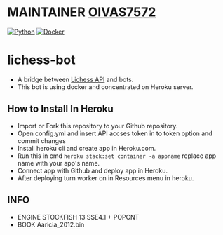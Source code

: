 # MAINTAINER [OIVAS7572](https://github.com/OIVAS7572)

[![Python](https://github.com/TheYoBots/lichess-bot-1/actions/workflows/python-app.yml/badge.svg)](https://github.com/TheYoBots/lichess-bot-1/actions/workflows/python-app.yml)
[![Docker](https://github.com/TheYoBots/lichess-bot-1/actions/workflows/docker-image.yml/badge.svg)](https://github.com/TheYoBots/lichess-bot-1/actions/workflows/docker-image.yml)

# lichess-bot

- A bridge between [Lichess API](https://lichess.org/api#tag/Chess-Bot) and bots.
- This bot is using docker and concentrated on Heroku server.

## How to Install In Heroku

- Import or Fork this repository to your Github repository.
- Open config.yml and insert API accses token in to token option and commit changes
- Install heroku cli and create app in Heroku.com.
- Run this in cmd `heroku stack:set container -a appname` replace app name with your app's name.
- Connect app with Github and deploy app in Heroku.
- After deploying turn worker on in Resources menu in heroku. 

## INFO

- ENGINE STOCKFISH 13 SSE4.1 + POPCNT
- BOOK Aaricia_2012.bin

